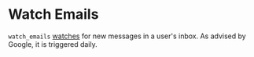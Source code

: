 # Watch Emails

`watch_emails` [watches](https://developers.google.com/gmail/api/reference/rest/v1/users/watch) for new messages in a user's inbox. As advised by Google, it is triggered daily.

